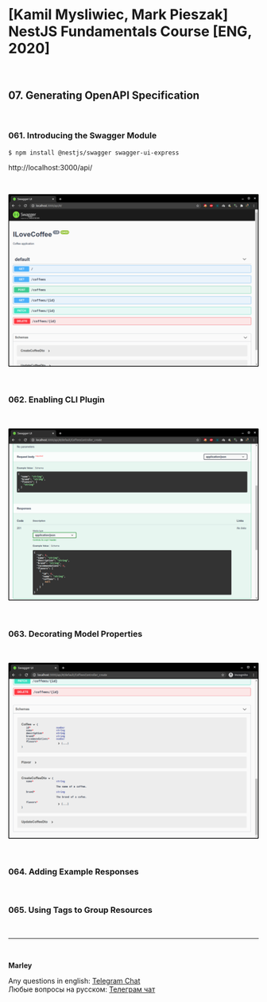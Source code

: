 # [Kamil Mysliwiec, Mark Pieszak] NestJS Fundamentals Course [ENG, 2020]

<br/>

## 07. Generating OpenAPI Specification

<br/>

### 061. Introducing the Swagger Module

    $ npm install @nestjs/swagger swagger-ui-express

http://localhost:3000/api/

<br/>

![Application](/img/pic-m07-p01.png?raw=true)

<br/>

### 062. Enabling CLI Plugin

<br/>

![Application](/img/pic-m07-p02.png?raw=true)

<br/>

### 063. Decorating Model Properties

<br/>

![Application](/img/pic-m07-p03.png?raw=true)

<br/>

### 064. Adding Example Responses

<br/>

### 065. Using Tags to Group Resources

<br/>

---

<br/>

**Marley**

Any questions in english: <a href="https://jsdev.org/chat/">Telegram Chat</a>  
Любые вопросы на русском: <a href="https://jsdev.ru/chat/">Телеграм чат</a>

